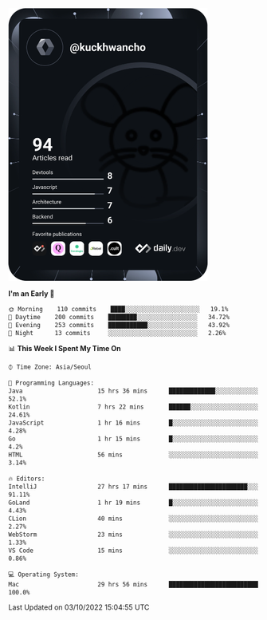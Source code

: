 <a href="https://app.daily.dev/kuckhwancho"><img src="https://github.com/kuckjwi0928/kuckjwi0928/blob/master/devcard.svg" width="400" alt="Kuckjwi Devcard"/></a>

<!--START_SECTION:waka-->
**I'm an Early 🐤** 

```text
🌞 Morning    110 commits    ████░░░░░░░░░░░░░░░░░░░░░   19.1% 
🌆 Daytime    200 commits    ████████░░░░░░░░░░░░░░░░░   34.72% 
🌃 Evening    253 commits    ███████████░░░░░░░░░░░░░░   43.92% 
🌙 Night      13 commits     ░░░░░░░░░░░░░░░░░░░░░░░░░   2.26%

```


📊 **This Week I Spent My Time On** 

```text
⌚︎ Time Zone: Asia/Seoul

💬 Programming Languages: 
Java                     15 hrs 36 mins      █████████████░░░░░░░░░░░░   52.1% 
Kotlin                   7 hrs 22 mins       ██████░░░░░░░░░░░░░░░░░░░   24.61% 
JavaScript               1 hr 16 mins        █░░░░░░░░░░░░░░░░░░░░░░░░   4.28% 
Go                       1 hr 15 mins        █░░░░░░░░░░░░░░░░░░░░░░░░   4.2% 
HTML                     56 mins             ░░░░░░░░░░░░░░░░░░░░░░░░░   3.14%

🔥 Editors: 
IntelliJ                 27 hrs 17 mins      ██████████████████████░░░   91.11% 
GoLand                   1 hr 19 mins        █░░░░░░░░░░░░░░░░░░░░░░░░   4.43% 
CLion                    40 mins             ░░░░░░░░░░░░░░░░░░░░░░░░░   2.27% 
WebStorm                 23 mins             ░░░░░░░░░░░░░░░░░░░░░░░░░   1.33% 
VS Code                  15 mins             ░░░░░░░░░░░░░░░░░░░░░░░░░   0.86%

💻 Operating System: 
Mac                      29 hrs 56 mins      █████████████████████████   100.0%

```


 Last Updated on 03/10/2022 15:04:55 UTC
<!--END_SECTION:waka-->
